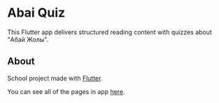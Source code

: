 # Abai Quiz
This Flutter app delivers structured reading content with quizzes about "Абай Жолы".

## About
School project made with [Flutter](https://docs.flutter.dev/).

You can see all of the pages in app [here](https://github.com/Qonus/abai_quiz/tree/main/assets/main).
